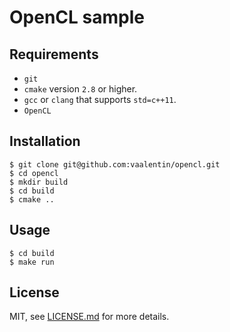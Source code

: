 # OpenCL sample

## Requirements

- `git`
- `cmake` version `2.8` or higher.
- `gcc` or `clang` that supports `std=c++11`.
- `OpenCL`

## Installation

```
$ git clone git@github.com:vaalentin/opencl.git
$ cd opencl
$ mkdir build
$ cd build
$ cmake ..
```

## Usage

```
$ cd build
$ make run
```

## License

MIT, see [LICENSE.md](https://github.com/vaalentin/cpp-boilerplate/blob/master/LICENSE.md) for more details.

